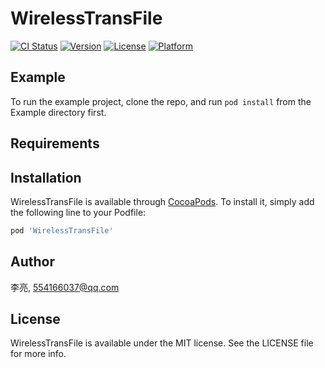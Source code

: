 # WirelessTransFile

[![CI Status](https://img.shields.io/travis/李亮/WirelessTransFile.svg?style=flat)](https://travis-ci.org/李亮/WirelessTransFile)
[![Version](https://img.shields.io/cocoapods/v/WirelessTransFile.svg?style=flat)](https://cocoapods.org/pods/WirelessTransFile)
[![License](https://img.shields.io/cocoapods/l/WirelessTransFile.svg?style=flat)](https://cocoapods.org/pods/WirelessTransFile)
[![Platform](https://img.shields.io/cocoapods/p/WirelessTransFile.svg?style=flat)](https://cocoapods.org/pods/WirelessTransFile)

## Example

To run the example project, clone the repo, and run `pod install` from the Example directory first.

## Requirements

## Installation

WirelessTransFile is available through [CocoaPods](https://cocoapods.org). To install
it, simply add the following line to your Podfile:

```ruby
pod 'WirelessTransFile'
```

## Author

李亮, 554166037@qq.com

## License

WirelessTransFile is available under the MIT license. See the LICENSE file for more info.
